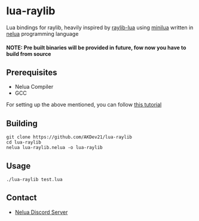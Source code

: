 # lua-raylib
Lua bindings for raylib, heavily inspired by [raylib-lua](https://github.com/raysan5/raylib-lua) using [minilua](https://github.com/edubart/minilua) written in [nelua](http://nelua.io/) programming language 

#### NOTE: Pre built binaries will be provided in future, fow now you have to build from source

## Prerequisites
* Nelua Compiler
* GCC

For setting up the above mentioned, you can follow [this tutorial](https://github.com/AKDev21/nelua-tutorials/blob/main/Getting-Started.md)

## Building
```
git clone https://github.com/AKDev21/lua-raylib
cd lua-raylib
nelua lua-raylib.nelua -o lua-raylib
```

## Usage
```
./lua-raylib test.lua
```

## Contact
* [Nelua Discord Server](https://discord.com/invite/7aaGeG7)
